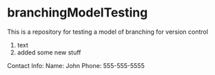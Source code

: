 # branchingModelTesting

This is a repository for testing a model of branching for version control

1. text
2. added some new stuff
 
Contact Info: 
  Name: John
  Phone: 555-555-5555

